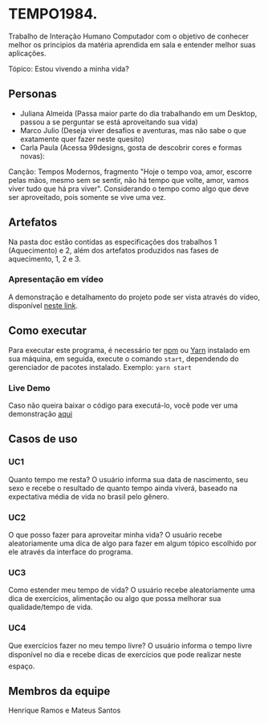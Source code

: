 # TEMPO1984. 

Trabalho de Interação Humano Computador com o objetivo de conhecer melhor os principios da matéria aprendida em sala e entender melhor suas aplicações.

Tópico: Estou vivendo a minha vida?

## Personas 
- Juliana Almeida (Passa maior parte do dia trabalhando em um Desktop, passou a se perguntar se está aproveitando sua vida) 
- Marco Julio (Deseja viver desafios e aventuras, mas não sabe o que exatamente quer fazer neste quesito) 
- Carla Paula (Acessa 99designs, gosta de descobrir cores e formas novas): 

Canção: Tempos Modernos, fragmento "Hoje o tempo voa, amor, escorre pelas mãos, mesmo sem se sentir, não há tempo que volte, amor, vamos viver tudo que há pra viver". Considerando o tempo como algo que deve ser aproveitado, pois somente se vive uma vez.

## Artefatos
Na pasta doc estão contidas as especificações dos trabalhos 1 (Aquecimento) e 2, além dos artefatos produzidos nas fases de aquecimento, 1, 2 e 3.
### Apresentação em vídeo
A demonstração e detalhamento do projeto pode ser vista através do vídeo, disponível [neste link](https://youtu.be/cAa18ZdLKtw).

## Como executar
Para executar este programa, é necessário ter [npm](https://www.npmjs.com) ou [Yarn](https://yarnpkg.com/) instalado em sua máquina, em seguida, execute o comando ```start```, dependendo do gerenciador de pacotes instalado. Exemplo:
```yarn start```
### Live Demo
Caso não queira baixar o código para executá-lo, você pode ver uma demonstração [aqui](https://hnrq.github.io/TEMPO1984/)

## Casos de uso 
### UC1 
Quanto tempo me resta? O usuário informa sua data de nascimento, seu sexo e recebe o resultado de quanto tempo ainda viverá, baseado na expectativa média de vida no brasil pelo gênero.
### UC2
O que posso fazer para aproveitar minha vida? O usuário recebe aleatoriamente uma dica de algo para fazer em algum tópico escolhido por ele através da interface do programa.
### UC3
Como estender meu tempo de vida? O usuário recebe aleatoriamente uma dica de exercícios, alimentação ou algo que possa melhorar sua qualidade/tempo de vida.
### UC4
Que exercícios fazer no meu tempo livre? O usuário informa o tempo livre disponível no dia e recebe dicas de exercícios que pode realizar neste espaço.

## Membros da equipe 
Henrique Ramos e Mateus Santos

